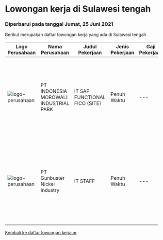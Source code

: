 
  # Lowongan kerja di Sulawesi tengah

  ### Diperbarui pada tanggal Jumat, 25 Juni 2021

  Berikut merupakan daftar lowongan kerja yang ada di Sulawesi tengah

  |Logo Perusahaan | Nama Perusahaan | Judul Pekerjaan | Jenis Pekerjaan | Gaji Pekerjaan | Lokasi | Deskripsi | Tanggal diunggah | Pranala |
  | -------------- | --------------- | --------------- | --------- | --------- | -------------- | ------- | ----------- | ----------- |
  |![logo-perusahaan](https://image-service-cdn.seek.com.au/6f1b26962eca03f7c9c9a38ff9e9e5d35b6482b4/ee4dce1061f3f616224767ad58cb2fc751b8d2dc)|PT INDONESIA MOROWALI INDUSTRIAL PARK|IT SAP FUNCTIONAL FICO (SITE)|Penuh Waktu|---|Sulawesi Tengah|Requirements: Bachelor degree preferably in Computer Science, Information Systems, or equivalent Required Skills(s): SAP Module FICO (Design,...|Senin, 21 Juni 2021|https://www.jobstreet.co.id/id/job/it-sap-functional-fico-site-3561751?token=0~6d8e4664-cdd4-44f6-91c6-9f64626c00b7&sectionRank=1&jobId=jobstreet-id-job-3561751|
|![logo-perusahaan](https://image-service-cdn.seek.com.au/b5064dcc65945b6a538802803c5c7964bea2108f/ee4dce1061f3f616224767ad58cb2fc751b8d2dc)|PT Gunbuster Nickel Industry|IT STAFF|Penuh Waktu|---|Sulawesi Tengah|Kualifikasi: D3 Teknologi Informatika, Sistem Informatika / sejenis Minimal 1 Tahun di bidang yang sama Usia minimal 23-30 Tahun Memiliki Kemampuan...|Jumat, 11 Juni 2021|https://www.jobstreet.co.id/id/job/it-staff-3553712?token=0~6d8e4664-cdd4-44f6-91c6-9f64626c00b7&sectionRank=2&jobId=jobstreet-id-job-3553712|


  [Kembali ke daftar lowongan kerja 🔙](../README.md#daftar-lowongan-kerja)
  